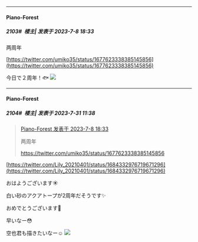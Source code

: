 
*****

####  Piano-Forest  
##### 2103#         楼主| 发表于 2023-7-8 18:33

两周年

[https://twitter.com/umiko35/status/1677623338385145856](https://twitter.com/umiko35/status/1677623338385145856)

今日で２周年！🐟
<img src="https://p.sda1.dev/12/05ab7941bc3220745a4acaa4b3144cfa/20230708_183257.jpg" referrerpolicy="no-referrer">

*****

####  Piano-Forest  
##### 2104#         楼主| 发表于 2023-7-31 11:38

<blockquote><a href="httphttps://bbs.saraba1st.com/2b/forum.php?mod=redirect&amp;goto=findpost&amp;pid=61598230&amp;ptid=1982993" target="_blank">Piano-Forest 发表于 2023-7-8 18:33</a>

两周年

https://twitter.com/umiko35/status/1677623338385145856</blockquote>
[https://twitter.com/Lily_20210401/status/1684332976719671296](https://twitter.com/Lily_20210401/status/1684332976719671296)

おはようございます☀️

白い砂のアクアトープが2周年だそうです✨

おめでとうございます🎊

早いなー😳

空也君も描きたいなー☺️
<img src="https://p.sda1.dev/12/7876decd8035397a0ede179bc785e239/20230731_113810.jpg" referrerpolicy="no-referrer">


